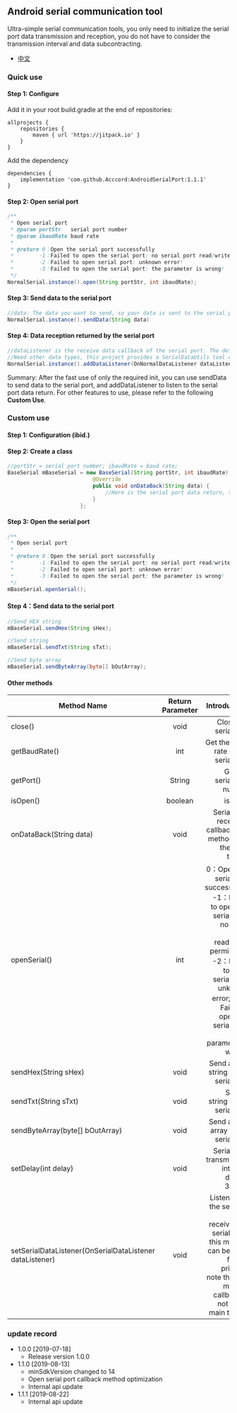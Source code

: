 ## Android serial communication tool
Ultra-simple serial communication tools, you only need to initialize the serial port data transmission and reception,
you do not have to consider the transmission interval and data subcontracting.
- [中文](https://github.com/Acccord/AndroidSerialPort/blob/master/README.md)

### Quick use
#### Step 1: Configure
Add it in your root build.gradle at the end of repositories:
```
allprojects {
    repositories {
        maven { url 'https://jitpack.io' }
    }
}
```
Add the dependency
```
dependencies {
    implementation 'com.github.Acccord:AndroidSerialPort:1.1.1'
}
```

#### Step 2: Open serial port
``` java
/**
 * Open serial port
 * @param portStr   serial port number
 * @param ibaudRate baud rate
 *
 * @return 0：Open the serial port successfully
 *        -1：Failed to open the serial port: no serial port read/write permission!
 *        -2：Failed to open serial port: unknown error!
 *        -3：Failed to open the serial port: the parameter is wrong!
 */
NormalSerial.instance().open(String portStr, int ibaudRate);
```

#### Step 3: Send data to the serial port
``` java
//data: The data you want to send, so your data is sent to the serial port.
NormalSerial.instance().sendData(String data)

```

#### Step 4: Data reception returned by the serial port
``` java
//dataListener is the receive data callback of the serial port. The default receiving type is hex.
//Need other data types, this project provides a SerialDataUtils tool conversion on the line
NormalSerial.instance().addDataListener(OnNormalDataListener dataListener)
```
Summary: After the fast use of only the required init, you can use sendData to send data to the serial port, and addDataListener to listen to the serial port data return. For other features to use, please refer to the following **Custom Use**.


### Custom use
#### Step 1: Configuration (ibid.)

#### Step 2: Create a class
``` java
//portStr = serial port number; ibaudRate = baud rate;
BaseSerial mBaseSerial = new BaseSerial(String portStr, int ibaudRate) {
                           @Override
                           public void onDataBack(String data) {
                               //Here is the serial port data return, the default return type is hex string
                           }
                       };
```

#### Step 3: Open the serial port
``` java
/**
 * Open serial port
 *
 * @return 0：Open the serial port successfully
 *        -1：Failed to open the serial port: no serial port read/write permission!
 *        -2：Failed to open serial port: unknown error!
 *        -3：Failed to open the serial port: the parameter is wrong!
 */
mBaseSerial.openSerial();
```

#### Step 4：Send data to the serial port
``` java
//Send HEX string
mBaseSerial.sendHex(String sHex);

//Send string
mBaseSerial.sendTxt(String sTxt);

//Send byte array
mBaseSerial.sendByteArray(byte[] bOutArray);
```

#### Other methods
Method Name|Return Parameter|Introduction
--|:--:|--:
close()|void|Close the serial port
getBaudRate()|int|Get the baud rate of the serial port
getPort()|String|Get the serial port number
isOpen()|boolean|is open
onDataBack(String data)|void|Serial data reception callback, the method is in the main thread
openSerial()|int|0：Open the serial port successfully; -1：Failed to open the serial port: no serial port read/write permission; -2：Failed to open serial port: unknown error; -3：Failed to open the serial port: the parameter is wrong!
sendHex(String sHex)|void|Send a HEX string to the serial port
sendTxt(String sTxt)|void|Send a string to the serial port
sendByteArray(byte[] bOutArray)|void|Send a byte array to the serial port
setDelay(int delay)|void|Serial data transmission interval, default 300ms
setSerialDataListener(OnSerialDataListener dataListener)|void|Listening to the sending and receiving of serial data, this method can be used for log printing; note that the method callback is not in the main thread

### update record
- 1.0.0 [2019-07-18]
    - Release version 1.0.0
- 1.1.0 [2019-08-13]
    - minSdkVersion changed to 14
    - Open serial port callback method optimization
    - Internal api update
- 1.1.1 [2019-08-22]
    - Internal api update